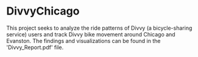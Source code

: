 # DivvyChicago

This project seeks to analyze the ride patterns of Divvy (a bicycle-sharing service) users and track Divvy bike movement around Chicago and Evanston. The findings and visualizations can be found in the 'Divvy_Report.pdf' file.
